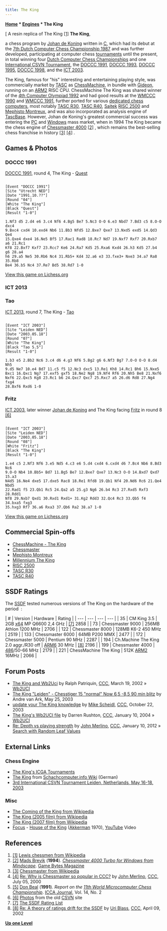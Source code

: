 ```yaml
---
title: The King
---
```

**[Home](Home "Home") \* [Engines](Engines "Engines") \* The King**



[ A resin replica of The King <a id="cite-note-1" href="#cite-ref-1">[1]</a>
**The King**,  

a chess program by [Johan de Koning](Johan_de_Koning "Johan de Koning") written in [C](C "C"), which had its debut at the [7th Dutch Computer Chess Championship 1987](DOCCC_1987 "DOCCC 1987") and was further developed, participating at computer chess [tournaments](Tournaments_and_Matches "Tournaments and Matches") until the present, in total winning four [Dutch Computer Chess Championships](Dutch_Open_Computer_Chess_Championship "Dutch Open Computer Chess Championship") and one [International CSVN Tournament](International_CSVN_Tournament "International CSVN Tournament"), the [DOCCC 1991](DOCCC_1991 "DOCCC 1991"), [DOCCC 1993](DOCCC_1993 "DOCCC 1993"), [DOCCC 1995](DOCCC_1995 "DOCCC 1995"), [DOCCC 1998](DOCCC_1998 "DOCCC 1998"), and the [ICT 2003](ICT_2003 "ICT 2003").


The King, famous for "his" interesting and entertaining playing style, was commercially market by [TASC](TASC "TASC") as [ChessMachine](ChessMachine "ChessMachine"), in bundle with [Gideon](Gideon "Gideon"), running on an [ARM2](ARM2 "ARM2") RISC CPU. ChessMachine The King was shared winner of the [4th Computer Olympiad 1992](4th_Computer_Olympiad "4th Computer Olympiad") and had good results at the [WMCCC 1990](WMCCC_1990 "WMCCC 1990") and [WMCCC 1991](WMCCC_1991 "WMCCC 1991"), further ported for various [dedicated chess computers](Dedicated_Chess_Computers "Dedicated Chess Computers"), most notably [TASC R30](TASC_R30 "TASC R30"), [TASC R40](TASC_R40 "TASC R40"), [Saitek](Saitek "Saitek") [RISC 2500](RISC_2500 "RISC 2500") and [Mephisto Montreux](Mephisto_Montreux "Mephisto Montreux"), and was also incorporated as analysis engine of [TascBase](TascBase "TascBase"). However, Johan de Koning's greatest commercial success was entering the [PC](IBM_PC "IBM PC") and [Windows](Windows "Windows") mass market, when in 1994 The King became the chess engine of [Chessmaster 4000](Chessmaster "Chessmaster") <a id="cite-note-2" href="#cite-ref-2">[2]</a> , which remains the best-selling chess franchise in history <a id="cite-note-3" href="#cite-ref-3">[3]</a> <a id="cite-note-4" href="#cite-ref-4">[4]</a> . 


  




## Games & Photos


### DOCCC 1991


[DOCCC 1991](DOCCC_1991 "DOCCC 1991"), round 4, The King - [Quest](Quest "Quest")




```

[Event "DOCCC 1991"]
[Site "Utrecht NED"]
[Date "1991.10.??"]
[Round "04"]
[White "The King"]
[Black "Quest"]
[Result "1-0"]

1.Nf3 d5 2.d4 e6 3.c4 Nf6 4.Bg5 Be7 5.Nc3 O-O 6.e3 Nbd7 7.Bd3 c5 8.O-O dxc4
9.Bxc4 cxd4 10.exd4 Nb6 11.Bb3 Nfd5 12.Bxe7 Qxe7 13.Nxd5 exd5 14.Qd3 Qe4
15.Qxe4 dxe4 16.Ne5 Bf5 17.Rac1 Rad8 18.Rc7 Nd7 19.Nxf7 Rxf7 20.Rxb7 a6 21.Rc1
Kf8 22.Bxf7 Kxf7 23.Rcc7 Ke6 24.Ra7 Kd5 25.Rxa6 Kxd4 26.h3 Kd5 27.b4 g6 28.a4
h6 29.a5 Ne5 30.Rb6 Nc4 31.Rb5+ Kd4 32.a6 e3 33.fxe3+ Nxe3 34.a7 Ra8 35.Rb8
Be4 36.b5 Nc4 37.Re7 Bd5 38.Rd7 1-0

```

[View this game on Lichess.org](https://lichess.org/TARFZnaj)



### ICT 2013


### Tao


[ICT 2013](ICT_2013 "ICT 2013"), round 7, The King - [Tao](Tao "Tao")




```

[Event "ICT 2003"]
[Site "Leiden NED"]
[Date "2003.05.18"]
[Round "07"]
[White "The King"]
[Black "Tao 5.5"]
[Result "1-0"]

1.b3 e5 2.Bb2 Nc6 3.c4 d6 4.g3 Nf6 5.Bg2 g6 6.Nf3 Bg7 7.O-O O-O 8.d4 Nh5
9.d5 Ne7 10.e4 Bd7 11.c5 f5 12.Nc3 dxc5 13.Re1 Kh8 14.Rc1 Bh6 15.Nxe5
Bxc1 16.Qxc1 Ng7 17.exf5 gxf5 18.Ne2 Ng8 19.Nf4 Rf6 20.Nh5 Be8 21.Nxf6
Nxf6 22.Qxc5 Kg8 23.Rc1 b6 24.Qxc7 Qxc7 25.Rxc7 a5 26.d6 Rd8 27.Ng4 fxg4
28.Bxf6 Rxd6 1-0

```

### Fritz


 [](http://old.csvn.nl/mei2003toernooi.html) 
[ICT 2003](ICT_2003 "ICT 2003"), later winner [Johan de Koning](Johan_de_Koning "Johan de Koning") and The King facing [Fritz](Fritz "Fritz") in round 8 <a id="cite-note-6" href="#cite-ref-6">[6]</a>




```

[Event "ICT 2003"]
[Site "Leiden NED"]
[Date "2003.05.18"]
[Round "08"]
[White "Fritz"]
[Black "The King"]
[Result "1-0"]

1.e4 c5 2.Nf3 Nf6 3.e5 Nd5 4.c3 e6 5.d4 cxd4 6.cxd4 d6 7.Bc4 Nb6 8.Bd3 Nc6
9.O-O Nb4 10.Bb5+ Bd7 11.Bg5 Be7 12.Bxe7 Qxe7 13.Nc3 O-O 14.Bxd7 Qxd7 15.a3
N4d5 16.Ne4 dxe5 17.dxe5 Rac8 18.Re1 Rfd8 19.Qb1 Nf4 20.Nd6 Rc6 21.Qe4 Nbd5
22.Rad1 f5 23.Qb1 Rc5 24.Qa2 a5 25.g3 Ng6 26.b4 Rc3 27.Rxd5 Rxf3 28.Rdd1
Nf8 29.Nxb7 Qxd1 30.Rxd1 Rxd1+ 31.Kg2 Rdd3 32.Qc4 Rc3 33.Qb5 f4 34.bxa5 fxg3
35.hxg3 Rf7 36.a6 Rxa3 37.Qb6 Ra2 38.a7 1-0

```

[View this game on Lichess.org](https://lichess.org/R4wjptik)



## Commercial Spin-offs


* [ChessMachine - The King](ChessMachine "ChessMachine")
* [Chessmaster](Chessmaster "Chessmaster")
* [Mephisto Montreux](Mephisto_Montreux "Mephisto Montreux")
* [Millennium The King](Millennium_The_King "Millennium The King")
* [RISC 2500](RISC_2500 "RISC 2500")
* [TASC R30](TASC_R30 "TASC R30")
* [TASC R40](TASC_R40 "TASC R40")


## SSDF Ratings


The [SSDF](SSDF "SSDF") tested numerous versions of The King on the hardware of the period  :





|  #
 |  Version
 |  Hardware
 |  Rating
 |
| --- | --- | --- | --- |
|  35
 |  CM King 3.5
 |  2GB [x64](X86-64 "X86-64") MP Q6600 2,4 GHz
 | <a id="cite-note-7" href="#cite-ref-7">[7]</a> 2858
 |
|  73
 |  Chessmaster 9000
 |  256MB Athlon 1200 MHz
 |  2706
 |
|  122
 |  Chessmaster 8000
 |  128MB K6-2 450 MHz
 |  2519
 |
|  133
 |  Chessmaster 6000
 |  64MB P200 MMX
 |  2477
 |
|  172
 |  Chessmaster 5000
 |  Pentium 90 MHz
 |  2287
 |
|  194
 |  Ch.Machine The King 2.0 aggr./R30 off
 | [ARM6](ARM6 "ARM6") 30 MHz
 | <a id="cite-note-8" href="#cite-ref-8">[8]</a> 2196
 |
|  199
 |  Chessmaster 4000
 | [486](X86 "X86")/50-66 MHz
 |  2179
 |
|  221
 |  ChessMachine The King
 |  512K [ARM2](ARM2 "ARM2") 16MHz
 |  2066
 |


## Forum Posts


* [The King and Wb2Uci](https://www.stmintz.com/ccc/index.php?id=218644) by Ralph Patriquin, [CCC](CCC "CCC"), March 19, 2002 » [Wb2UCI](Wb2UCI "Wb2UCI")
* [The King "Leiden" - Chesstiger 15 "normal" Now 6,5 -8,5 90 min blitz](https://www.stmintz.com/ccc/index.php?id=297976) by Andre van Ark, May 25, 2003
* [update your The King knowledge](https://www.stmintz.com/ccc/index.php?id=323037) by [Mike Scheidl](index.php?title=Michael_Scheidl&action=edit&redlink=1 "Michael Scheidl (page does not exist)"), [CCC](CCC "CCC"), October 22, 2003
* [The King's Wb2UCI file](https://www.stmintz.com/ccc/index.php?id=341498) by Darren Rushton, [CCC](CCC "CCC"), January 10, 2004 » [Wb2UCI](Wb2UCI "Wb2UCI")
* [Re: Depth vs playing strength](http://www.talkchess.com/forum/viewtopic.php?t=41902&start=5) by [John Merlino](John_Merlino "John Merlino"), [CCC](CCC "CCC"), January 10, 2012 » [Search with Random Leaf Values](Search_with_Random_Leaf_Values "Search with Random Leaf Values")


## External Links


### Chess Engine


* [The King's ICGA Tournaments](https://www.game-ai-forum.org/icga-tournaments/program.php?id=60)
* [The King](http://www.schach-computer.info/wiki/index.php/The_King) from [Schachcomputer.info Wiki](http://www.schach-computer.info/wiki/index.php/Hauptseite_En) (German)
* [3rd International CSVN Tournament Leiden, Netherlands, May 16-18, 2003](http://old.csvn.nl/mei2003toernooi.html)


### Misc


* [The Coming of the King from Wikipedia](https://en.wikipedia.org/wiki/The_Coming_of_the_King)
* [The King (2005 film) from Wikipedia](https://en.wikipedia.org/wiki/The_King_%282005_film%29)
* [The King (2007 film) from Wikipedia](https://en.wikipedia.org/wiki/The_King_%282007_film%29)
* [Focus](Category:Focus "Category:Focus") - [House of the King](https://en.wikipedia.org/wiki/Focus_Plays_Focus) ([Akkerman](https://en.wikipedia.org/wiki/Jan_Akkerman) 1970), [YouTube](https://en.wikipedia.org/wiki/YouTube) Video


 
## References


1. <a id="cite-ref-1" href="#cite-note-1">[1]</a> [Lewis chessmen from Wikipedia](https://en.wikipedia.org/wiki/Lewis_chessmen)
2. <a id="cite-ref-2" href="#cite-note-2">[2]</a> [Mads Brevik](index.php?title=Mads_Brevik&action=edit&redlink=1 "Mads Brevik (page does not exist)") (**1994**). *[Chessmaster 4000 Turbo for Windows from Mindscape](http://www.ibiblio.org/GameBytes/issue18/greviews/chess/chess.html)*. [Game Bytes Magazine](http://www.ibiblio.org/GameBytes/issue18/editor/pub.html)
3. <a id="cite-ref-3" href="#cite-note-3">[3]</a> [Chessmaster from Wikipedia](https://en.wikipedia.org/wiki/Chessmaster)
4. <a id="cite-ref-4" href="#cite-note-4">[4]</a> [Re: Why is Chessmaster so popular in CCC?](https://www.stmintz.com/ccc/index.php?id=117882) by [John Merlino](John_Merlino "John Merlino"), [CCC](CCC "CCC"), July 05, 2000
5. <a id="cite-ref-5" href="#cite-note-5">[5]</a> [Don Beal](Don_Beal "Don Beal") (**1991**). *Report on the [11th World Microcomputer Chess Championship](WMCCC_1991 "WMCCC 1991")*. [ICCA Journal](ICGA_Journal "ICGA Journal"), Vol. 14, No. 2
6. <a id="cite-ref-6" href="#cite-note-6">[6]</a> [Photos](http://old.csvn.nl/mei2003toernooi.html) from the old [CSVN](CSVN "CSVN") site
7. <a id="cite-ref-7" href="#cite-note-7">[7]</a> [The SSDF Rating List](http://ssdf.bosjo.net/list.htm)
8. <a id="cite-ref-8" href="#cite-note-8">[8]</a> [Re: A theory of ratings drift for the SSDF](https://www.stmintz.com/ccc/index.php?id=222392) by [Uri Blass](Uri_Blass "Uri Blass"), [CCC](CCC "CCC"), April 09, 2002

**[Up one Level](Engines "Engines")**







 
